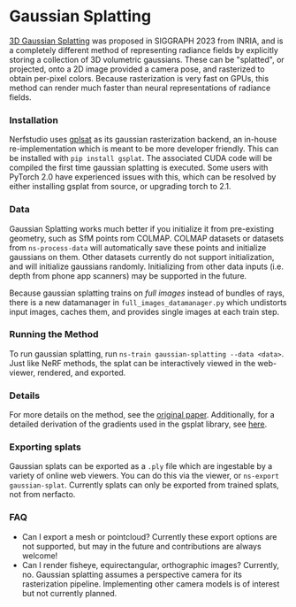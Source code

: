 # Gaussian Splatting
[3D Gaussian Splatting](https://repo-sam.inria.fr/fungraph/3d-gaussian-splatting/) was proposed in SIGGRAPH 2023 from INRIA, and is a completely 
different method of representing radiance fields by explicitly storing a collection of 3D volumetric gaussians. These can be "splatted", or projected, onto a 2D image
provided a camera pose, and rasterized to obtain per-pixel colors. Because rasterization is very fast on GPUs, this method can render much faster than neural representations
of radiance fields.

### Installation
Nerfstudio uses [gplsat](https://github.com/nerfstudio-project/gsplat) as its gaussian rasterization backend, an in-house re-implementation which is meant to be more developer friendly. This can be installed with `pip install gsplat`. The associated CUDA code will be compiled the first time gaussian splatting is executed. Some users with PyTorch 2.0 have experienced issues with this, which can be resolved by either installing gsplat from source, or upgrading torch to 2.1.

### Data
Gaussian Splatting works much better if you initialize it from pre-existing geometry, such as SfM points rom COLMAP. COLMAP datasets or datasets from `ns-process-data` will automatically save these points and initialize gaussians on them. Other datasets currently do not support initialization, and will initialize gaussians randomly. Initializing from other data inputs (i.e. depth from phone app scanners) may be supported in the future.

Because gaussian splatting trains on *full images* instead of bundles of rays, there is a new datamanager in `full_images_datamanager.py` which undistorts input images, caches them, and provides single images at each train step.


### Running the Method
To run gaussian splatting, run `ns-train gaussian-splatting --data <data>`. Just like NeRF methods, the splat can be interactively viewed in the web-viewer, rendered, and exported.

### Details
For more details on the method, see the [original paper](https://arxiv.org/abs/2308.04079). Additionally, for a detailed derivation of the gradients used in the gsplat library, see [here](https://arxiv.org/abs/2312.02121).

### Exporting splats
Gaussian splats can be exported as a `.ply` file which are ingestable by a variety of online web viewers. You can do this via the viewer, or `ns-export gaussian-splat`. Currently splats can only be exported from trained splats, not from nerfacto.

### FAQ
- Can I export a mesh or pointcloud?
Currently these export options are not supported, but may in the future and contributions are always welcome!
- Can I render fisheye, equirectangular, orthographic images?
Currently, no. Gaussian splatting assumes a perspective camera for its rasterization pipeline. Implementing other camera models is of interest but not currently planned.
